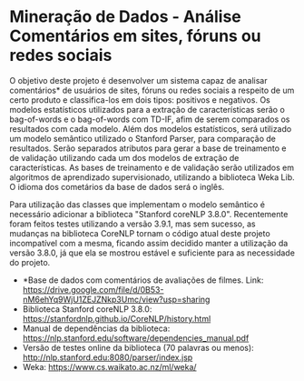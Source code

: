 # Mineração de Dados - Análise Comentários em sites, fóruns ou redes sociais


O objetivo deste projeto é desenvolver um sistema capaz de analisar comentários* de usuários de sites, fóruns ou redes sociais a respeito de um certo produto e classifica-los em dois tipos: positivos e negativos. 
Os modelos estatísticos utilizados para a extração de características serão o bag-of-words e o bag-of-words com TD-IF, afim de serem comparados os resultados com cada modelo.
Além dos modelos estatísticos, será utilizado um modelo semântico utilizado o Stanford Parser, para comparação de resultados.
Serão separados atributos para gerar a base de treinamento e de validação utilizando cada um dos modelos de extração de características.
As bases de treinamento e de validação serão utilizados em algoritmos de aprendizado supervisionado, utilizando a biblioteca Weka Lib.
O idioma dos cometários da base de dados será o inglês.

Para utilização das classes que implementam o modelo semântico é necessário adicionar a biblioteca "Stanford coreNLP 3.8.0". Recentemente foram feitos testes utilizando a versão 3.9.1, mas sem sucesso, as mudanças na biblioteca CoreNLP tornam o código atual deste projeto incompatível com a mesma, ficando assim decidido manter a utilização da versão 3.8.0, já que ela se mostrou estável e suficiente para as necessidade do projeto.

- *Base de dados com comentários de avaliações de filmes.
Link: https://drive.google.com/file/d/0B53-nM6ehYq9WjU1ZEJZNkp3Umc/view?usp=sharing
- Biblioteca Stanford coreNLP 3.8.0: 
https://stanfordnlp.github.io/CoreNLP/history.html
- Manual de dependências da biblioteca:
https://nlp.stanford.edu/software/dependencies_manual.pdf
- Versão de testes online da biblioteca (70 palavras ou menos):
http://nlp.stanford.edu:8080/parser/index.jsp
- Weka:
https://www.cs.waikato.ac.nz/ml/weka/

